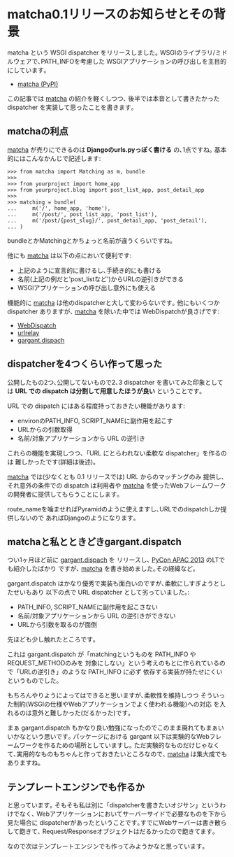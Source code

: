matcha0.1リリースのお知らせとその背景
=====================================

matcha という WSGI dispatcher をリリースしました｡
WSGIのライブラリ/ミドルウェアで､PATH\_INFOを考慮した
WSGIアプリケーションの呼び出しを主目的にしています｡

-   [matcha (PyPI)](https://pypi.python.org/pypi/matcha)

この記事では [matcha](https://github.com/hirokiky/matcha)
の紹介を軽くしつつ､ 後半では本音として書きたかった dispatcher
を実装して思ったことを書きます｡

matchaの利点
------------

[matcha](https://github.com/hirokiky/matcha) が売りにできるのは
**Djangoのurls.pyっぽく書ける** の､1点ですね｡
基本的にはこんなかんじで記述します:

``` {.sourceCode .python}
>>> from matcha import Matching as m, bundle
>>> 
>>> from yourproject import home_app
>>> from yourproject.blog import post_list_app, post_detail_app
>>> 
>>> matching = bundle(
...     m('/', home_app, 'home'),
...     m('/post/', post_list_app, 'post_list'),
...     m('/post/{post_slug}/', post_detail_app, 'post_detail'),
... )
```

bundleとかMatchingとかちょっと名前が違うくらいですね｡

他にも [matcha](https://github.com/hirokiky/matcha)
は以下の点において便利です:

-   上記のように宣言的に書けるし､手続き的にも書ける
-   名前(上記の例だと'post\_listなど')からURLの逆引きができる
-   WSGIアプリケーションの呼び出し意外にも使える

機能的に [matcha](https://github.com/hirokiky/matcha)
は他のdispatcherと大して変わらないです｡ 他にもいくつか dispatcher
ありますが､ [matcha](https://github.com/hirokiky/matcha) を除いた中では
WebDispatchが良さげです:

-   [WebDispatch](https://github.com/aodag/WebDispatch)
-   [urlrelay](https://bitbucket.org/lcrees/urlrelay/overview)
-   [gargant.dispach](https://github.com/hirokiky/gargant.dispatch)

dispatcherを4つくらい作って思った
---------------------------------

公開したもの2つ､公開してないもので2､3 dispatcher
を書いてみた印象としては **URL での dispatch
は分割して用意したほうが良い** ということです｡

URL での dispatch にはある程度持っておきたい機能があります:

-   environのPATH\_INFO, SCRIPT\_NAMEに副作用を起こす
-   URLからの引数取得
-   名前/対象アプリケーションから URL の逆引き

これらの機能を実現しつつ､「URL にとらわれない柔軟な
dispatcher」を作るのは 難しかったです(詳細は後述)｡

[matcha](https://github.com/hirokiky/matcha) では(少なくとも 0.1
リリースでは) URL からのマッチングのみ 提供し､それ意外の条件での
dispatch は利用者や [matcha](https://github.com/hirokiky/matcha)
を使ったWebフレームワーク の開発者に提供してもらうことにします｡

route\_nameを噛ませればPyramidのように使えますし､URLでのdispatchしか提供しないので
あればDjangoのようになります｡

matchaと私とときどきgargant.dispatch
------------------------------------

つい1ヶ月ほど前に
[gargant.dispach](https://github.com/hirokiky/gargant.dispatch) を
リリースし､ [PyCon APAC 2013](http://apac-2013.pycon.jp/)
のLTでも紹介したばかり ですが､
[matcha](https://github.com/hirokiky/matcha)
を書き始めました｡その経緯など｡

gargant.dispatch
はかなり優秀で実装も面白いのですが､柔軟にしすぎようとしたせいもあり
以下の点で URL dispatcher として劣っていました｡:

-   PATH\_INFO, SCRIPT\_NAMEに副作用を起こさない
-   名前/対象アプリケーションから URL の逆引きができない
-   URLから引数を取るのが面倒

先ほども少し触れたところです｡

これは gargant.dispatch が「matchingというものを PATH\_INFO や
REQUEST\_METHODのみを
対象にしない」という考えのもとに作られているので「URLの逆引き」のような
PATH\_INFO に必ず 依存する実装が持たせにくいというものでした｡

もちろんやりようによってはできると思いますが､柔軟性を維持しつつ
そういった制約(WSGIの仕様やWebアプリケーションでよく使われる機能)への対応
を入れるのは意外と難しかった(だるかった)です｡

まぁ gargant.dispatch
もかなり良い勉強になったのでこのまま廃れてもまぁいいかなという思いです｡
パッケージにおける gargant
以下は実験的なWebフレームワークを作るための場所としていますし｡
ただ実験的なものだけじゃなくて､実用的なものもちゃんと作っておきたいところなので､
[matcha](https://github.com/hirokiky/matcha) は集大成でもありますね｡

テンプレートエンジンでも作るか
------------------------------

と思っています｡
そもそも私は別に「dispatcherを書きたいオジサン」というわけでなく､
Webアプリケーションにおいてサーバーサイドで必要なものを下から見た場合に
dispatcherがあったということです｡すでにWebサーバーは書き散らして飽きて､
Request/Responseオブジェクトはだるかったので飽きてます｡

なので次はテンプレートエンジンでも作ってみようかなと思っています｡

